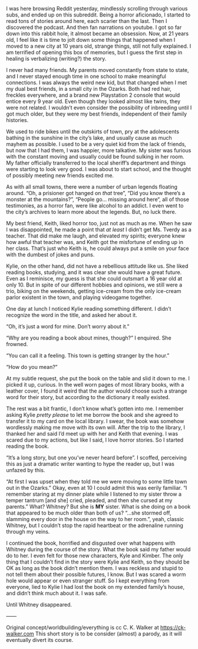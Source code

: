 I was here browsing Reddit yesterday, mindlessly scrolling through various subs, and ended up on this subreddit. Being a horror aficionado, I started to read tons of stories around here, each scarier than the last. Then I discovered the podcast. And then fan narrations on youtube. I got so far down into this rabbit hole, it almost became an obsession. Now, at 21 years old, I feel like it is time to jolt down some things that happened when I moved to a new city at 10 years old, strange things, still not fully explained. I am terrified of opening this box of memories, but I guess the first step in healing is verbalizing (writing?) the story.

I never had many friends. My parents moved constantly from state to state, and I never stayed enough time in one school to make meaningful connections. I was always the weird new kid, but that changed when I met my dual best friends, in a small city in the Ozarks. Both had red hair, freckles everywhere, and a brand new Playstation 2 console that would entice every 9 year old. Even though they looked almost like twins, they were not related. I wouldn’t even consider the possibility of inbreeding until I got much older, but they were my best friends, independent of their family histories.

We used to ride bikes until the outskirts of town, pry at the adolescents bathing in the sunshine in the city’s lake, and usually cause as much mayhem as possible. I used to be a very quiet kid from the lack of friends, but now that I had them, I was happier, more talkative. My sister was furious with the constant moving and usually could be found sulking in her room. My father officially transferred to the local sheriff’s department and things were starting to look very good. I was about to start school, and the thought of possibly meeting new friends excited me.

As with all small towns, there were a number of urban legends floating around. “Oh, a prisioner got hanged on *that* tree”, “Did you know there’s a monster at the mountains?”, “People go… missing around here“, all of those testimonies, as a horror fan, were like alcohol to an addict. I even went to the city’s archives to learn more about the legends. But, no luck there.

My best friend, Keith, liked horror too, just not as much as me. When he saw I was disappointed, he made a point that *at least* I didn’t get Ms. Tverdy as a teacher. That did make me laugh, and elevated my spirits; everyone knew how awful that teacher was, and Keith got the misfortune of ending up in her class. That’s just who Keith is, he could always put a smile on your face with the dumbest of jokes and puns.

Kylie, on the other hand, did not have a rebellious attitude like us. She liked reading books, studying, and it was clear she would have a great future. Even as I reminisce, my guess is that she could outsmart a 16 year old at only 10. But in spite of our different hobbies and opinions, we still were a trio, biking on the weekends, getting ice-cream from the only ice-cream parlor existent in the town, and playing videogame together.

One day at lunch I noticed Kylie reading something different. I didn’t recognize the word in the title, and asked her about it.

“Oh, it’s just a word for mine. Don’t worry about it.”

“Why are you reading a book about mines, though?” I enquired. She frowned.

“You can call it a feeling. This town is getting stranger by the hour.”

“How do you mean?”

At my subtle request, she put the book on the table and slid it down to me. I picked it up, curious. In the well worn pages of most library books, with a leather cover, I found it weird that the author would choose such a strange word for their story, but according to the dictionary it really existed.

The rest was a bit frantic, I don’t know what’s gotten into me. I remember asking Kylie *pretty please* to let me borrow the book and she agreed to transfer it to my card on the local library. I swear, the book was somehow wordlessly making me move with its own will. After the trip to the library, I thanked her and said I’d meet up with her and Keith that evening. I was scared due to my actions, but like I said, I love horror stories. So I started reading the book.

“It’s a long story, but one you’ve never heard before”. I scoffed, perceiving this as just a dramatic writer wanting to hype the reader up, but I was unfazed by this.

“At first I was upset when they told me we were moving to some little town out in the Ozarks.” Okay, even at 10 I could admit this was eerily familiar. “I remember staring at my dinner plate while I listened to my sister throw a temper tantrum [and she] cried, pleaded, and then she cursed at my parents.” What? Whitney? But she is **MY** sister. What is she doing on a book that appeared to be much older than both of us? “…she stormed off, slamming every door in the house on the way to her room.”, yeah, classic Whitney, but I couldn’t stop the rapid heartbeat or the adrenaline running through my veins.

I continued the book, horrified and disgusted over what happens with Whitney during the course of the story. What the book said my father would do to her. I even felt for those new characters, Kyle and Kimber. The only thing that I couldn’t find in the story were Kylie and Keith, so they should be OK as long as the book didn’t mention them. I was reckless and stupid to not tell them about their possible futures, I know. But I was scared a worm hole would appear or even stranger stuff. So I kept everything from everyone, lied to Kylie I had lost the book on my extended family’s house, and didn’t think much about it. I was safe.

Until Whitney disappeared.

——

Original concept/worldbuilding/everything is cc C. K. Walker at https://ck-walker.com
This short story is to be consider (almost) a parody, as it will eventually divert its course.